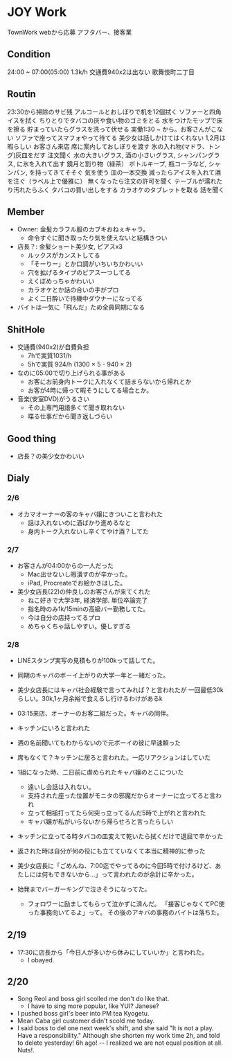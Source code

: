 
# JOY Work
TownWork webから応募
アフタバー、接客業
## Condition
24:00 ~ 07:00(05:00)
1.3k/h
交通費940x2は出ない
歌舞伎町二丁目

## Routin
23:30から掃除のサビ残
    アルコールとおしぼりで机を12個拭く
    ソファーと四角イスを拭く
    ちりとりでタバコの灰や食い物のゴミをとる
    水をつけたモップで床を擦る
    貯まっていたらグラスを洗って伏せる
実働1:30 ~ から。お客さんがこない
    ソファで座ってスマフォやって待てる
    美少女は話しかけてはくれない
    1,2月は暇らしい
お客さん来店
    席に案内しておしぼりを渡す
    氷の入れ物(マドラ、トング)灰皿をだす
    注文聞く
        水の大きいグラス,
        酒の小さいグラス,
        シャンパングラス,
    に氷を入れて出す
        鏡月と割り物（緑茶）
        ボトルキープ,
        瓶コーラなど,
        シャンパン,
    を持ってきてそそぐ
気を使う
    皿の一本交換
    減ったらアイスを入れて酒を注ぐ（ラベル上で優雅に）
        無くなったら注文の許可を聞く
    テーブルが濡れたり汚れたらふく
    タバコの買い出しをする
    カラオケのタブレットを取る
    話を聞く

## Member
* Owner: 金髪カラフル服のカブキおねぇキャラ。
    * 命令すぐに聞き取ったり気を使えないと結構きつい
* 店長？: 金髪ショート美少女, ピアスx3
    * ルックスがカンストしてる
    * 「そーりー」とか口調がいちいちかわいい
    * 穴を拡げるタイプのピアス一つしてる
    * えくぼめっちゃかわいい
    * カラオケとか話の合いの手がプロ
    * よく二日酔いで待機中ダウナーになってる
* バイトは一気に「飛んだ」ため全員同期になる

## ShitHole
* 交通費(940x2)が自費負担
    * 7hで実質1031/h
    * 5hで実質 924/h (1300 × 5 - 940 × 2)
* なのに05:00で切り上げられる事がある
    * お客にお前身内トークに入れなくて詰まらないから帰れとか
    * お客が4時に帰って暇そうにしてる場合とか。
* 音楽(安室DVD)がうるさい
    * その上専門用語多くて聞き取れない
    * 喋る仕事だから聞き返しづらい

## Good thing
* 店長？の美少女かわいい

## Dialy

### 2/6
* オカマオーナーの客のキャバ嬢にきついこと言われた
    * 話は入れないのに酒ばかり進めるなと
    * 身内トーク入れないし辛くてやけ酒？してた

### 2/7
* お客さんが04:00からの一人だった
    * Mac出せないし暇潰すのが辛かった。
    * iPad, Procreateでお絵かきはした。
* 美少女店長(22)の仲良しのお客さんが来てくれた
    * ねこ好きで大学3年, 経済学部. 単位卒論完了
    * 指名時のみ1k/15minの高級バー勤務してた。
    * 今は自分の店持ってるプロ
    * めちゃくちゃ話しやすい。優しすぎる

### 2/8
* LINEスタンプ実写の見積もりが100kって話してた。
* 同期のキャバのボーイ上がりの大学一年と一緒だった。
* 美少女店長にはキャバ社会経験で言ってみれば？と言われたが
    一回最低30kらしい。30k,1ヶ月余裕で食えるし行けるわけがあるk

* 03:15来店、オーナーのお客二組だった。キャバの同伴。
* キッチンにいろと言われた
* 酒の名前聞いてもわからないので元ボーイの彼に早速頼った
* 席もなくて？キッチンに居ろと言われた。一応リアクションはしていた
* 1組になった時、二日前に虐められたキャバ嬢のとこについた
    * 遠いし会話は入れない。
    * 支持された座った位置がモニタの邪魔だからオーナーに立ってろと言われ
    * 立って相槌打ってたら何突っ立ってるんだ5時で上がれと言われた
    * キャバ嬢が私がいらないから帰らせろと言ったらしい
* キッチンに立ってる時タバコの皿変えて乾いたら拭くだけで退屈で辛かった
* 返された時は自分が何の役にも立てていなくて本当に精神的に参った
* 美少女店長に「ごめんね、7:00迄でやってるのに今回5時で付けるけど、あたしには何もできないから…」って言われたのが余計に辛かった。
* 始発までバーガーキングで泣きそうになってた。
    * フォロワーに励ましてもらって泣かずに済んだ。
        「接客じゃなくてPC使った事務向いてるよ」って。
        その後のアキバの事務のバイトは落ちた。

## 2/19
* 17:30に店長から「今日人が多いから休みにしていいか」と言われた。
    * I obayed.
## 2/20
* Song Reol and boss girl scolled me don't do like that.
    * I have to sing more popular, like YUI? Janese?
* I pushed boss girl's beer into PM tea Kyogetu.
* Mean Caba girl customer didn't scold me today.
* I said boss to del one next week's shift, and she said
"It is not a play. Have a responsibility." Although she shorten
my work time 2h, and told to delete yesterday! 6h ago!
-- I realized we are not equal position at all. Nuts!.

